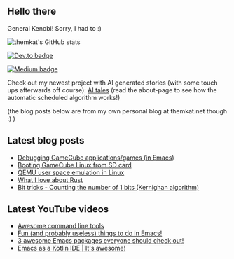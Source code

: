 ## Hello there
General Kenobi! Sorry, I had to :)

![themkat's GitHub stats](https://github-readme-stats.vercel.app/api?username=themkat)


[![Dev.to badge](https://img.shields.io/badge/-DevTo-lightgray?logo=dev.to)](https://dev.to/themkat)

[![Medium badge](https://img.shields.io/badge/-Medium-darkblue?logo=medium)](https://medium.com/@themkat)

Check out my newest project with AI generated stories (with some touch ups afterwards off course):
[AI tales](https://aitales.themkat.net/)
(read the about-page to see how the automatic scheduled algorithm works!)


(the blog posts below are from my own personal blog at themkat.net though :) )


<!--
**themkat/themkat** is a ✨ _special_ ✨ repository because its `README.md` (this file) appears on your GitHub profile.

Here are some ideas to get you started:

- 🔭 I’m currently working on ...
- 🌱 I’m currently learning ...
- 👯 I’m looking to collaborate on ...
- 🤔 I’m looking for help with ...
- 💬 Ask me about ...
- 📫 How to reach me: ...
- 😄 Pronouns: ...
- ⚡ Fun fact: ...
-->


## Latest blog posts
<!-- BLOG-POST-LIST:START -->
- [Debugging GameCube applications/games &lpar;in Emacs&rpar;](https://themkat.net/2023/01/13/gamecube_debugging.html)
- [Booting GameCube Linux from SD card](https://themkat.net/2022/12/19/gamecube_linux_sd_boot.html)
- [QEMU user space emulation in Linux](https://themkat.net/2022/11/19/qemu_user_static.html)
- [What I love about Rust](https://themkat.net/2022/10/31/what_i_love_about_rust.html)
- [Bit tricks - Counting the number of 1 bits &lpar;Kernighan algorithm&rpar;](https://themkat.net/2022/10/22/bit_tricks_count_bits_kernighan.html)
<!-- BLOG-POST-LIST:END -->


## Latest YouTube videos
<!-- YOUTUBE-LIST:START -->
- [Awesome command line tools](https://www.youtube.com/watch?v=tLS9KbDhtFQ)
- [Fun &lpar;and probably useless&rpar; things to do in Emacs!](https://www.youtube.com/watch?v=G4kyCBEVvr8)
- [3 awesome Emacs packages everyone should check out!](https://www.youtube.com/watch?v=9O_0vwrLCow)
- [Emacs as a Kotlin IDE | It&#39;s awesome!](https://www.youtube.com/watch?v=J4s3T0dd5CY)
<!-- YOUTUBE-LIST:END -->
